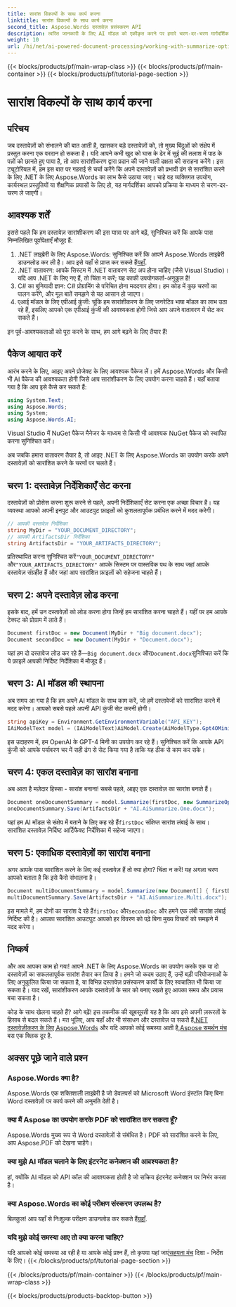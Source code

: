 ```yaml
---
title: सारांश विकल्पों के साथ कार्य करना
linktitle: सारांश विकल्पों के साथ कार्य करना
second_title: Aspose.Words दस्तावेज़ प्रसंस्करण API
description: त्वरित जानकारी के लिए AI मॉडल को एकीकृत करने पर हमारे चरण-दर-चरण मार्गदर्शिका के साथ .NET के लिए Aspose.Words का उपयोग करके Word दस्तावेज़ों को प्रभावी ढंग से सारांशित करना सीखें।
weight: 10
url: /hi/net/ai-powered-document-processing/working-with-summarize-options/
---
```


{{< blocks/products/pf/main-wrap-class >}}
{{< blocks/products/pf/main-container >}}
{{< blocks/products/pf/tutorial-page-section >}}

# सारांश विकल्पों के साथ कार्य करना

## परिचय

जब दस्तावेज़ों को संभालने की बात आती है, खासकर बड़े दस्तावेज़ों को, तो मुख्य बिंदुओं को संक्षेप में प्रस्तुत करना एक वरदान हो सकता है। यदि आपने कभी खुद को घास के ढेर में सुई की तलाश में पाठ के पन्नों को छानते हुए पाया है, तो आप सारांशीकरण द्वारा प्रदान की जाने वाली दक्षता की सराहना करेंगे। इस ट्यूटोरियल में, हम इस बात पर गहराई से चर्चा करेंगे कि अपने दस्तावेज़ों को प्रभावी ढंग से सारांशित करने के लिए .NET के लिए Aspose.Words का लाभ कैसे उठाया जाए। चाहे वह व्यक्तिगत उपयोग, कार्यस्थल प्रस्तुतियों या शैक्षणिक प्रयासों के लिए हो, यह मार्गदर्शिका आपको प्रक्रिया के माध्यम से चरण-दर-चरण ले जाएगी।

## आवश्यक शर्तें

इससे पहले कि हम दस्तावेज़ सारांशीकरण की इस यात्रा पर आगे बढ़ें, सुनिश्चित करें कि आपके पास निम्नलिखित पूर्वापेक्षाएँ मौजूद हैं:

1.  .NET लाइब्रेरी के लिए Aspose.Words: सुनिश्चित करें कि आपने Aspose.Words लाइब्रेरी डाउनलोड कर ली है। आप इसे यहाँ से प्राप्त कर सकते हैं[यहाँ](https://releases.aspose.com/words/net/).
2. .NET वातावरण: आपके सिस्टम में .NET वातावरण सेट अप होना चाहिए (जैसे Visual Studio)। यदि आप .NET के लिए नए हैं, तो चिंता न करें; यह काफी उपयोगकर्ता-अनुकूल है!
3. C# का बुनियादी ज्ञान: C# प्रोग्रामिंग से परिचित होना मददगार होगा। हम कोड में कुछ चरणों का पालन करेंगे, और मूल बातें समझने से यह आसान हो जाएगा।
4. एआई मॉडल के लिए एपीआई कुंजी: चूंकि हम सारांशीकरण के लिए जनरेटिव भाषा मॉडल का लाभ उठा रहे हैं, इसलिए आपको एक एपीआई कुंजी की आवश्यकता होगी जिसे आप अपने वातावरण में सेट कर सकते हैं।

इन पूर्व-आवश्यकताओं को पूरा करने के साथ, हम आगे बढ़ने के लिए तैयार हैं!

## पैकेज आयात करें

आरंभ करने के लिए, आइए अपने प्रोजेक्ट के लिए आवश्यक पैकेज लें। हमें Aspose.Words और किसी भी AI पैकेज की आवश्यकता होगी जिसे आप सारांशीकरण के लिए उपयोग करना चाहते हैं। यहाँ बताया गया है कि आप इसे कैसे कर सकते हैं:

```csharp
using System.Text;
using Aspose.Words;
using System;
using Aspose.Words.AI;
```

Visual Studio में NuGet पैकेज मैनेजर के माध्यम से किसी भी आवश्यक NuGet पैकेज को स्थापित करना सुनिश्चित करें।

अब जबकि हमारा वातावरण तैयार है, तो आइए .NET के लिए Aspose.Words का उपयोग करके अपने दस्तावेज़ों को सारांशित करने के चरणों पर चलते हैं।

## चरण 1: दस्तावेज़ निर्देशिकाएँ सेट करना 

दस्तावेज़ों को प्रोसेस करना शुरू करने से पहले, अपनी निर्देशिकाएँ सेट करना एक अच्छा विचार है। यह व्यवस्था आपको अपनी इनपुट और आउटपुट फ़ाइलों को कुशलतापूर्वक प्रबंधित करने में मदद करेगी।

```csharp
// आपकी दस्तावेज़ निर्देशिका
string MyDir = "YOUR_DOCUMENT_DIRECTORY"; 
// आपकी ArtifactsDir निर्देशिका
string ArtifactsDir = "YOUR_ARTIFACTS_DIRECTORY"; 
```

 प्रतिस्थापित करना सुनिश्चित करें`"YOUR_DOCUMENT_DIRECTORY"` और`"YOUR_ARTIFACTS_DIRECTORY"` आपके सिस्टम पर वास्तविक पथ के साथ जहां आपके दस्तावेज़ संग्रहीत हैं और जहां आप सारांशित फ़ाइलों को सहेजना चाहते हैं।

## चरण 2: अपने दस्तावेज़ लोड करना 

इसके बाद, हमें उन दस्तावेज़ों को लोड करना होगा जिन्हें हम सारांशित करना चाहते हैं। यहीं पर हम आपके टेक्स्ट को प्रोग्राम में लाते हैं।

```csharp
Document firstDoc = new Document(MyDir + "Big document.docx");
Document secondDoc = new Document(MyDir + "Document.docx");
```

यहां हम दो दस्तावेज लोड कर रहे हैं—`Big document.docx` और`Document.docx`सुनिश्चित करें कि ये फ़ाइलें आपकी निर्दिष्ट निर्देशिका में मौजूद हैं।

## चरण 3: AI मॉडल की स्थापना 

अब समय आ गया है कि हम अपने AI मॉडल के साथ काम करें, जो हमें दस्तावेजों को सारांशित करने में मदद करेगा। आपको सबसे पहले अपनी API कुंजी सेट करनी होगी। 

```csharp
string apiKey = Environment.GetEnvironmentVariable("API_KEY");
IAiModelText model = (IAiModelText)AiModel.Create(AiModelType.Gpt4OMini).WithApiKey(apiKey);
```

इस उदाहरण में, हम OpenAI के GPT-4 मिनी का उपयोग कर रहे हैं। सुनिश्चित करें कि आपके API कुंजी को आपके पर्यावरण चर में सही ढंग से सेट किया गया है ताकि यह ठीक से काम कर सके।

## चरण 4: एकल दस्तावेज़ का सारांश बनाना

अब आता है मज़ेदार हिस्सा - सारांश बनाना! सबसे पहले, आइए एक दस्तावेज़ का सारांश बनाते हैं। 

```csharp
Document oneDocumentSummary = model.Summarize(firstDoc, new SummarizeOptions() { SummaryLength = SummaryLength.Short });
oneDocumentSummary.Save(ArtifactsDir + "AI.AiSummarize.One.docx");
```

यहां हम AI मॉडल से संक्षेप में बताने के लिए कह रहे हैं`firstDoc` संक्षिप्त सारांश लंबाई के साथ। सारांशित दस्तावेज़ निर्दिष्ट आर्टिफैक्ट निर्देशिका में सहेजा जाएगा।

## चरण 5: एकाधिक दस्तावेज़ों का सारांश बनाना

अगर आपके पास सारांशित करने के लिए कई दस्तावेज़ हैं तो क्या होगा? चिंता न करें! यह अगला चरण आपको बताता है कि इसे कैसे संभालना है।

```csharp
Document multiDocumentSummary = model.Summarize(new Document[] { firstDoc, secondDoc }, new SummarizeOptions() { SummaryLength = SummaryLength.Long });
multiDocumentSummary.Save(ArtifactsDir + "AI.AiSummarize.Multi.docx");
```

 इस मामले में, हम दोनों का सारांश दे रहे हैं`firstDoc` और`secondDoc` और हमने एक लंबी सारांश लंबाई निर्दिष्ट की है। आपका सारांशित आउटपुट आपको हर विवरण को पढ़े बिना मुख्य विचारों को समझने में मदद करेगा।

## निष्कर्ष

और अब आपका काम हो गया! आपने .NET के लिए Aspose.Words का उपयोग करके एक या दो दस्तावेज़ों का सफलतापूर्वक सारांश तैयार कर लिया है। हमने जो कदम उठाए हैं, उन्हें बड़ी परियोजनाओं के लिए अनुकूलित किया जा सकता है, या विभिन्न दस्तावेज़ प्रसंस्करण कार्यों के लिए स्वचालित भी किया जा सकता है। याद रखें, सारांशीकरण आपके दस्तावेज़ों के सार को बनाए रखते हुए आपका समय और प्रयास बचा सकता है। 

कोड के साथ खेलना चाहते हैं? आगे बढ़ें! इस तकनीक की खूबसूरती यह है कि आप इसे अपनी ज़रूरतों के हिसाब से बदल सकते हैं। मत भूलिए, आप यहाँ और भी संसाधन और दस्तावेज़ पा सकते हैं[.NET दस्तावेज़ीकरण के लिए Aspose.Words](https://reference.aspose.com/words/net/) और यदि आपको कोई समस्या आती है,[Aspose समर्थन मंच](https://forum.aspose.com/c/words/8/) बस एक क्लिक दूर है.

## अक्सर पूछे जाने वाले प्रश्न

### Aspose.Words क्या है?
Aspose.Words एक शक्तिशाली लाइब्रेरी है जो डेवलपर्स को Microsoft Word इंस्टॉल किए बिना Word दस्तावेज़ों पर कार्य करने की अनुमति देती है।

### क्या मैं Aspose का उपयोग करके PDF को सारांशित कर सकता हूँ?
Aspose.Words मुख्य रूप से Word दस्तावेज़ों से संबंधित है। PDF को सारांशित करने के लिए, आप Aspose.PDF को देखना चाहेंगे।

### क्या मुझे AI मॉडल चलाने के लिए इंटरनेट कनेक्शन की आवश्यकता है?
हां, क्योंकि AI मॉडल को API कॉल की आवश्यकता होती है जो सक्रिय इंटरनेट कनेक्शन पर निर्भर करता है।

### क्या Aspose.Words का कोई परीक्षण संस्करण उपलब्ध है?
 बिलकुल! आप यहाँ से निःशुल्क परीक्षण डाउनलोड कर सकते हैं[यहाँ](https://releases.aspose.com/).

### यदि मुझे कोई समस्या आए तो क्या करना चाहिए?
 यदि आपको कोई समस्या आ रही है या आपके कोई प्रश्न हैं, तो कृपया यहां जाएं[सहयता मंच](https://forum.aspose.com/c/words/8/) दिशा - निर्देश के लिए।
{{< /blocks/products/pf/tutorial-page-section >}}

{{< /blocks/products/pf/main-container >}}
{{< /blocks/products/pf/main-wrap-class >}}

{{< blocks/products/products-backtop-button >}}

